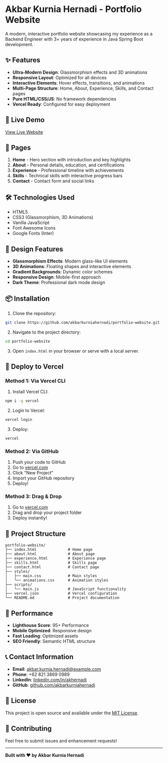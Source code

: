 # Akbar Kurnia Hernadi - Portfolio Website

A modern, interactive portfolio website showcasing my experience as a Backend Engineer with 3+ years of experience in Java Spring Boot development.

## ✨ Features

- **Ultra-Modern Design**: Glassmorphism effects and 3D animations
- **Responsive Layout**: Optimized for all devices
- **Interactive Elements**: Hover effects, transitions, and animations
- **Multi-Page Structure**: Home, About, Experience, Skills, and Contact pages
- **Pure HTML/CSS/JS**: No framework dependencies
- **Vercel Ready**: Configured for easy deployment

## 🚀 Live Demo

[View Live Website](https://your-domain.vercel.app)

## 📱 Pages

1. **Home** - Hero section with introduction and key highlights
2. **About** - Personal details, education, and certifications
3. **Experience** - Professional timeline with achievements
4. **Skills** - Technical skills with interactive progress bars
5. **Contact** - Contact form and social links

## 🛠️ Technologies Used

- HTML5
- CSS3 (Glassmorphism, 3D Animations)
- Vanilla JavaScript
- Font Awesome Icons
- Google Fonts (Inter)

## 🎨 Design Features

- **Glassmorphism Effects**: Modern glass-like UI elements
- **3D Animations**: Floating shapes and interactive elements
- **Gradient Backgrounds**: Dynamic color schemes
- **Responsive Design**: Mobile-first approach
- **Dark Theme**: Professional dark mode design

## 📦 Installation

1. Clone the repository:
```bash
git clone https://github.com/akbarkurniahernadi/portfolio-website.git
```

2. Navigate to the project directory:
```bash
cd portfolio-website
```

3. Open `index.html` in your browser or serve with a local server.

## 🚀 Deploy to Vercel

### Method 1: Via Vercel CLI

1. Install Vercel CLI:
```bash
npm i -g vercel
```

2. Login to Vercel:
```bash
vercel login
```

3. Deploy:
```bash
vercel
```

### Method 2: Via GitHub

1. Push your code to GitHub
2. Go to [vercel.com](https://vercel.com)
3. Click "New Project"
4. Import your GitHub repository
5. Deploy!

### Method 3: Drag & Drop

1. Go to [vercel.com](https://vercel.com)
2. Drag and drop your project folder
3. Deploy instantly!

## 📁 Project Structure

```
portfolio-website/
├── index.html              # Home page
├── about.html              # About page
├── experience.html         # Experience page
├── skills.html             # Skills page
├── contact.html            # Contact page
├── styles/
│   ├── main.css            # Main styles
│   └── animations.css      # Animation styles
├── scripts/
│   └── main.js             # JavaScript functionality
├── vercel.json             # Vercel configuration
└── README.md               # Project documentation
```

## 🎯 Performance

- **Lighthouse Score**: 95+ Performance
- **Mobile Optimized**: Responsive design
- **Fast Loading**: Optimized assets
- **SEO Friendly**: Semantic HTML structure

## 📞 Contact Information

- **Email**: akbar.kurnia.hernadi@example.com
- **Phone**: +62 821 3869 0989
- **LinkedIn**: [linkedin.com/in/akhernadi](https://www.linkedin.com/in/akhernadi/)
- **GitHub**: [github.com/akbarkurniahernadi](https://github.com/akbarkurniahernadi)

## 📄 License

This project is open source and available under the [MIT License](LICENSE).

## 🤝 Contributing

Feel free to submit issues and enhancement requests!

---

**Built with ❤️ by Akbar Kurnia Hernadi**